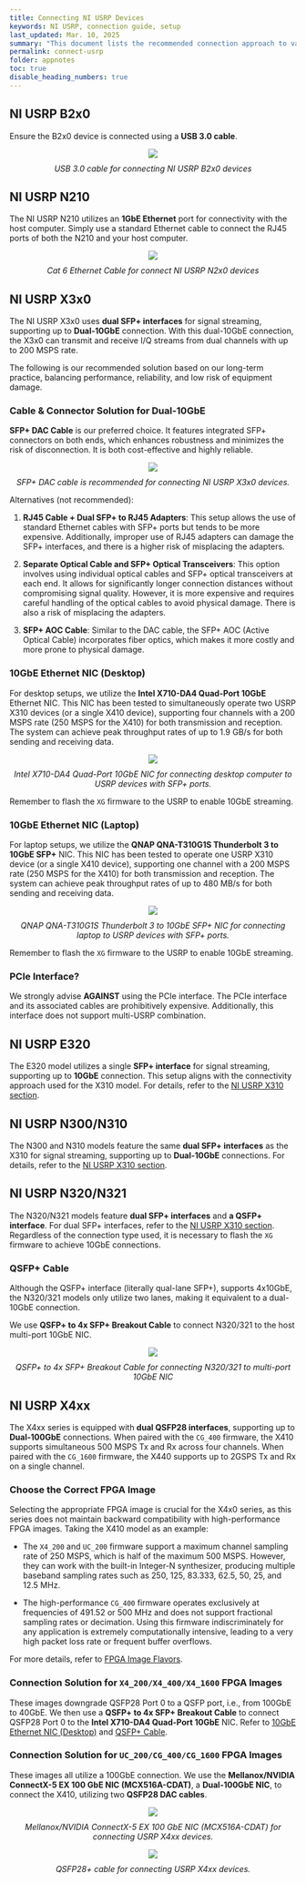 ```yaml
---
title: Connecting NI USRP Devices
keywords: NI USRP, connection guide, setup
last_updated: Mar. 10, 2025
summary: "This document lists the recommended connection approach to various NI USRP models, including B2x0/N2x0/E3x0/N3x0/X3x0/X4x0."
permalink: connect-usrp
folder: appnotes
toc: true
disable_heading_numbers: true
---
```


## NI USRP B2x0

Ensure the B2x0 device is connected using a **USB 3.0 cable**. 

<div style="text-align: center;">
  <img src="images/usrp/usb3.png" style="max-height: 180px">
  <p style="font-style: italic; margin-top: 10px;">USB 3.0 cable for connecting NI USRP B2x0 devices</p>
</div>


## NI USRP N210

The NI USRP N210 utilizes an **1GbE Ethernet** port for connectivity with the host computer. Simply use a standard Ethernet cable to connect the RJ45 ports of both the N210 and your host computer.


<div style="text-align: center;">
  <img src="images/usrp/cat6-cable.png" style="max-height: 180px">
  <p style="font-style: italic; margin-top: 10px;">Cat 6 Ethernet Cable for connect NI USRP N2x0 devices</p>
</div>


## NI USRP X3x0

The NI USRP X3x0 uses **dual SFP+ interfaces** for signal streaming, supporting up to **Dual-10GbE** connection. With this dual-10GbE connection, the X3x0 can transmit and receive I/Q streams from dual channels with up to 200 MSPS rate.

The following is our recommended solution based on our long-term practice, balancing performance, reliability, and low risk of equipment damage.

### Cable & Connector Solution for Dual-10GbE

**SFP+ DAC Cable** is our preferred choice. It features integrated SFP+ connectors on both ends, which enhances robustness and minimizes the risk of disconnection. It is both cost-effective and highly reliable.


<div style="text-align: center;">
  <img src="images/usrp/sfp+dac-cable.png" style="max-height: 180px">
  <p style="font-style: italic; margin-top: 10px;">SFP+ DAC cable is recommended for connecting NI USRP X3x0 devices.</p>
</div>


Alternatives (not recommended):
    
1. **RJ45 Cable + Dual SFP+ to RJ45 Adapters**: This setup allows the use of standard Ethernet cables with SFP+ ports but tends to be more expensive. Additionally, improper use of RJ45 adapters can damage the SFP+ interfaces, and there is a higher risk of misplacing the adapters.

2. **Separate Optical Cable and SFP+ Optical Transceivers**: This option involves using individual optical cables and SFP+ optical transceivers at each end. It allows for significantly longer connection distances without compromising signal quality. However, it is more expensive and requires careful handling of the optical cables to avoid physical damage. There is also a risk of misplacing the adapters.

3. **SFP+ AOC Cable**: Similar to the DAC cable, the SFP+ AOC (Active Optical Cable) incorporates fiber optics, which makes it more costly and more prone to physical damage.

### 10GbE Ethernet NIC (Desktop)

For desktop setups, we utilize the **Intel X710-DA4 Quad-Port 10GbE** Ethernet NIC. This NIC has been tested to simultaneously operate two USRP X310 devices (or a single X410 device), supporting four channels with a 200 MSPS rate (250 MSPS for the X410) for both transmission and reception. The system can achieve peak throughput rates of up to 1.9 GB/s for both sending and receiving data.

<div style="text-align: center;">
  <img src="images/usrp/x710-nic.png" style="max-height: 180px">
  <p style="font-style: italic; margin-top: 10px;">Intel X710-DA4 Quad-Port 10GbE NIC for connecting desktop computer to USRP devices with SFP+ ports.</p>
</div>

Remember to flash the `XG` firmware to the USRP to enable 10GbE streaming.

### 10GbE Ethernet NIC (Laptop)

For laptop setups, we utilize the **QNAP QNA-T310G1S Thunderbolt 3 to 10GbE SFP+** NIC. This NIC has been tested to operate one USRP X310 device (or a single X410 device), supporting one channel with a 200 MSPS rate (250 MSPS for the X410) for both transmission and reception. The system can achieve peak throughput rates of up to 480 MB/s for both sending and receiving data.

<div style="text-align: center;">
  <img src="images/usrp/QNA-T310G1S.png" style="max-height: 180px">
  <p style="font-style: italic; margin-top: 10px;">QNAP QNA-T310G1S Thunderbolt 3 to 10GbE SFP+ NIC for connecting laptop to USRP devices with SFP+ ports.</p>
</div>

Remember to flash the `XG` firmware to the USRP to enable 10GbE streaming.

### PCIe Interface?

We strongly advise **AGAINST** using the PCIe interface. The PCIe interface and its associated cables are prohibitively expensive. Additionally, this interface does not support multi-USRP combination.

## NI USRP E320

The E320 model utilizes a single **SFP+ interface** for signal streaming, supporting up to **10GbE** connection. This setup aligns with the connectivity approach used for the X310 model. For details, refer to the [NI USRP X310 section](#ni-usrp-x3x0).

## NI USRP N300/N310

The N300 and N310 models feature the same **dual SFP+ interfaces** as the X310 for signal streaming, supporting up to **Dual-10GbE** connections. For details, refer to the [NI USRP X310 section](#ni-usrp-x3x0).

## NI USRP N320/N321

The N320/N321 models feature **dual SFP+ interfaces** and **a QSFP+ interface**. For dual SFP+ interfaces, refer to the [NI USRP X310 section](#ni-usrp-x3x0). Regardless of the connection type used, it is necessary to flash the `XG` firmware to achieve 10GbE connections.

### QSFP+ Cable

Although the QSFP+ interface (literally qual-lane SFP+), supports 4x10GbE, the N320/321 models only utilize two lanes, making it equivalent to a dual-10GbE connection.

We use **QSFP+ to 4x SFP+ Breakout Cable** to connect N320/321 to the host multi-port 10GbE NIC.

<div style="text-align: center;">
  <img src="images/usrp/qsfp+breakout.png" style="max-height: 180px">
  <p style="font-style: italic; margin-top: 10px;">QSFP+ to 4x SFP+ Breakout Cable for connecting N320/321 to multi-port 10GbE NIC</p>
</div>

## NI USRP X4xx

The X4xx series is equipped with **dual QSFP28 interfaces**, supporting up to **Dual-100GbE** connections. When paired with the `CG_400` firmware, the X410 supports simultaneous 500 MSPS Tx and Rx across four channels. When paired with the `CG_1600` firmware, the X440 supports up to 2GSPS Tx and Rx on a single channel. 

### Choose the Correct FPGA Image
Selecting the appropriate FPGA image is crucial for the X4x0 series, as this series does not maintain backward compatibility with high-performance FPGA images. Taking the X410 model as an example:

* The `X4_200` and `UC_200` firmware support a maximum channel sampling rate of 250 MSPS, which is half of the maximum 500 MSPS. However, they can work with the built-in Integer-N synthesizer, producing multiple baseband sampling rates such as 250, 125, 83.333, 62.5, 50, 25, and 12.5 MHz. 

* The high-performance `CG_400` firmware operates exclusively at frequencies of 491.52 or 500 MHz and does not support fractional sampling rates or decimation. Using this firmware indiscriminately for any application is extremely computationally intensive, leading to a very high packet loss rate or frequent buffer overflows.

For more details, refer to [FPGA Image Flavors](https://files.ettus.com/manual/page_usrp_x4xx.html#x4xx_updating_fpga_types).

### Connection Solution for `X4_200/X4_400/X4_1600` FPGA Images

These images downgrade QSFP28 Port 0 to a QSFP port, i.e., from 100GbE to 40GbE. We then use a **QSFP+ to 4x SFP+ Breakout Cable** to connect QSFP28 Port 0 to the **Intel X710-DA4 Quad-Port 10GbE** NIC. Refer to [10GbE Ethernet NIC (Desktop)](#10gbe-ethernet-nic-desktop) and [QSFP+ Cable](#qsfp-cable).

### Connection Solution for `UC_200/CG_400/CG_1600` FPGA Images

These images all utilize a 100GbE connection. We use the **Mellanox/NVIDIA ConnectX-5 EX 100 GbE NIC (MCX516A-CDAT)**, a **Dual-100GbE NIC**, to connect the X410, utilizing two **QSFP28 DAC cables**.


<div style="text-align: center;">
  <img src="images/usrp/mcx516a.png" style="max-height: 180px">
  <p style="font-style: italic; margin-top: 10px;">Mellanox/NVIDIA ConnectX-5 EX 100 GbE NIC (MCX516A-CDAT) for connecting USRP X4xx devices.</p>
</div>



<div style="text-align: center;">
  <img src="images/usrp/qsfp28+.png" style="max-height: 180px">
  <p style="font-style: italic; margin-top: 10px;">QSFP28+ cable for connecting USRP X4xx devices.</p>
</div>
